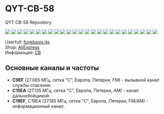 # QYT-CB-58

QYT CB-58 Repository

<img src="Images/000.jpg"/>
<img src="Images/001.jpg"/>
<img src="Images/002.jpg"/>
<img src="Images/003.jpg"/>
<img src="Images/004.jpg"/>
<img src="Images/005.jpg"/>
<img src="Images/020.jpg"/>
<img src="Images/006.jpg"/>
<img src="Images/007.jpg"/>
<img src="Images/008.jpg"/>
<img src="Images/009.jpg"/>
<img src="Images/010.jpg"/>
<img src="Images/011.jpg"/>
<img src="Images/012.jpg"/>
<img src="Images/013.jpg"/>
<img src="Images/015.jpg"/>
<img src="Images/015.jpg"/>
<img src="Images/016.jpg"/>
<img src="Images/017.jpg"/>
<img src="Images/018.jpg"/>
<img src="Images/019.jpg"/>
<img src="Images/Antenna.jpg"/>
<img src="Images/Net4.jpg"/>
<img src="Images/Net5.jpg"/>
<img src="Images/Net6.jpg"/>

Userfull: [funkbasis.de](https://www.funkbasis.de/viewtopic.php?t=51626)       
Shop: [AliExpress](https://aliexpress.ru/item/1005003200973678.html)       
Информация: [CB](https://ru.wikipedia.org/wiki/%D0%A1%D0%B8-%D0%91%D0%B8)      

## Основные каналы и частоты

* **C9EF** (27.065 МГц, сетка "С", Европа, Пятерки, FM) - вызывной канал службы спасения. 
* **C15EA** (27.135 МГц, сетка "С", Европа, Пятерки, AM) - канал дальнобойщикой.
* **C19EF**, *C19EA* (27.185 МГц, сетка "С", Европа, Пятерки, FM/AM) - информационный канал. 
